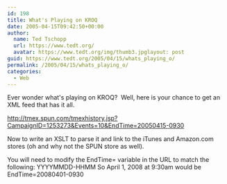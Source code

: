 ```yaml
---
id: 198
title: What's Playing on KROQ
date: 2005-04-15T09:42:50+00:00
author:
  name: Ted Tschopp
  url: https://www.tedt.org/
  avatar: https://www.tedt.org/img/thumb3.jpglayout: post
guid: https://www.tedt.org/2005/04/15/whats_playing_o/
permalink: /2005/04/15/whats_playing_o/
categories:
  - Web
---
```

Ever wonder what's playing on KROQ?&nbsp; Well, here is your chance to get an XML feed that has it all.

<http://tmex.spun.com/tmexhistory.jsp?CampaignID=1253273&Events=10&EndTime=20050415-0930>

Now to write an XSLT to parse it and link to the iTunes and Amazon.com stores (oh and why not the SPUN store as well).

You will need to modify the EndTime= variable in the URL to match the following: YYYYMMDD-HHMM So April 1, 2008 at 9:30am would be EndTime=20080401-0930
